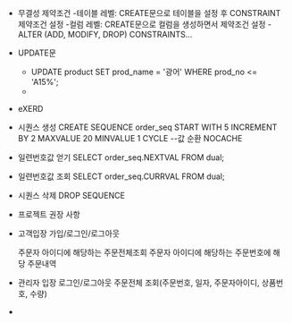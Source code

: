 + 무결성 제약조건
  -테이블 레벨: CREATE문으로 테이블을 설정 후 CONSTRAINT 제약조건 설정
  -컬럼 레벨: CREATE문으로 컬럼을 생성하면서 제약조건 설정
  -ALTER (ADD, MODIFY, DROP) CONSTRAINTS...
  
+ UPDATE문
  - UPDATE product SET prod_name = '광어' WHERE prod_no <= 'A15%';
  - 

- eXERD


- 시퀀스 생성
    CREATE SEQUENCE order_seq
    START WITH 5
    INCREMENT BY 2
    MAXVALUE 20
    MINVALUE 1
    CYCLE     --값 순환
    NOCACHE   
    
- 일련번호값 얻기
  SELECT order_seq.NEXTVAL FROM dual;
  
- 일련번호값 조회
  SELECT order_seq.CURRVAL FROM dual;
  
- 시퀀스 삭제
  DROP SEQUENCE
  
- 프로젝트 권장 사항
    
- 고객입장
  가입/로그인/로그아웃
  
  주문자 아이디에 해당하는 주문전체조회
  주문자 아이디에 해당하는 주문번호에 해당 주문내역

- 관리자 입장
  로그인/로그아웃
  주문전체 조회(주문번호, 일자, 주문자아이디, 상품번호, 수량)
  
- 
